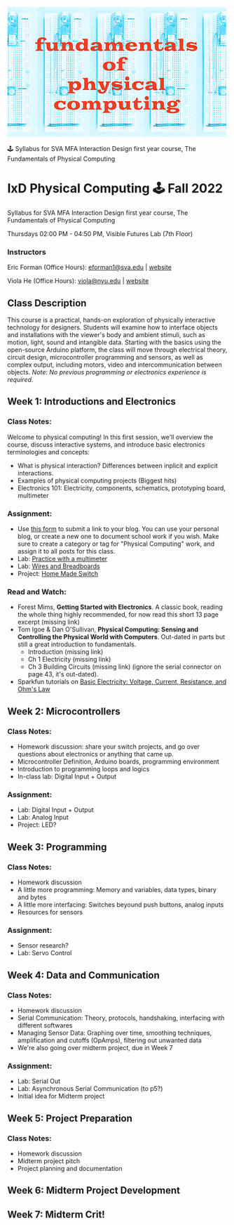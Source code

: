 ![physcomp.png](assets/physcomp-m.png)

🕹 Syllabus for SVA MFA Interaction Design first year course, The Fundamentals of Physical Computing

# IxD Physical Computing 🕹 Fall 2022

Syllabus for SVA MFA Interaction Design first year course, The Fundamentals of Physical Computing

Thursdays 02:00 PM - 04:50 PM, Visible Futures Lab (7th Floor)

### Instructors

Eric Forman (Office Hours): eforman1@sva.edu | [website](https://www.ericforman.com)

Viola He (Office Hours): viola@nyu.edu | [website](https://violand.xyz)

## Class Description

This course is a practical, hands-on exploration of physically interactive technology for designers. Students will examine how to interface objects and installations with the viewer's body and ambient stimuli, such as motion, light, sound and intangible data. Starting with the basics using the open-source Arduino platform, the class will move through electrical theory, circuit design, microcontroller programming and sensors, as well as complex output, including motors, video and intercommunication between objects. _Note: No previous programming or electronics experience is required._

## Week 1: Introductions and Electronics

### Class Notes:

Welcome to physical computing! In this first session, we'll overview the course, discuss interactive systems, and introduce basic electronics terminologies and concepts:

- What is physical interaction? Differences between inplicit and explicit interactions.
- Examples of physical computing projects (Biggest hits)
- Electronics 101: Electricity, components, schematics, prototyping board, multimeter

### Assignment:

- Use [this form](https://forms.gle/cp9gk1ZpJuEViTJq9) to submit a link to your blog. You can use your personal blog, or create a new one to document school work if you wish. Make sure to create a category or tag for "Physical Computing" work, and assign it to all posts for this class.
- Lab: [Practice with a multimeter](https://viololahe.github.io/SVA-IxD-PhysicalComputing-22/Week-1/Practice-with-a-multimeter.html)
- Lab: [Wires and Breadboards](https://viololahe.github.io/SVA-IxD-PhysicalComputing-22/Week-1/Wires-and-Breadboards.html)
- Project: [Home Made Switch](https://viololahe.github.io/SVA-IxD-PhysicalComputing-22/Week-1/Home-made-switch.html)

### Read and Watch:

- Forest Mims, **Getting Started with Electronics**. A classic book, reading the whole thing highly recommended, for now read this short 13 page excerpt (missing link)
- Tom Igoe & Dan O'Sullivan, **Physical Computing: Sensing and Controlling the Physical World with Computers**. Out-dated in parts but still a great introduction to fundamentals.
  - Introduction (missing link)
  - Ch 1 Electricity (missing link)
  - Ch 3 Building Circuits (missing link)
    (ignore the serial connector on page 43, it's out-dated).
- Sparkfun tutorials on [Basic Electricity: Voltage, Current, Resistance, and Ohm's Law](https://learn.sparkfun.com/tutorials/voltage-current-resistance-and-ohms-law)

## Week 2: Microcontrollers

### Class Notes:

- Homework discussion: share your switch projects, and go over questions about electronics or anything that came up.
- Microcontroller Definition, Arduino boards, programming environment
- Introduction to programming loops and logics
- In-class lab: Digital Input + Output

### Assignment:

- Lab: Digital Input + Output
- Lab: Analog Input
- Project: LED?

## Week 3: Programming

### Class Notes:

- Homework discussion
- A little more programming: Memory and variables, data types, binary and bytes
- A little more interfacing: Switches beyound push buttons, analog inputs
- Resources for sensors

### Assignment:

- Sensor research?
- Lab: Servo Control

## Week 4: Data and Communication

### Class Notes:

- Homework discussion
- Serial Communication: Theory, protocols, handshaking, interfacing with different softwares
- Managing Sensor Data: Graphing over time, smoothing techniques, amplification and cutoffs (OpAmps), filtering out unwanted data
- We're also going over midterm project, due in Week 7

### Assignment:

- Lab: Serial Out
- Lab: Asynchronous Serial Communication (to p5?)
- Initial idea for Midterm project

## Week 5: Project Preparation

### Class Notes:

- Homework discussion
- Midterm project pitch
- Project planning and documentation

## Week 6: Midterm Project Development

## Week 7: Midterm Crit!
